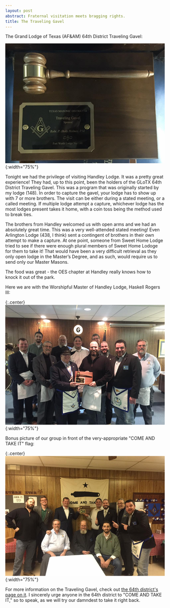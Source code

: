 ```yaml
---
layout: post
abstract: Fraternal visitation meets bragging rights.
title: The Traveling Gavel
---
```

[gavel]: /images/2017-02-09-the-travelling-gavel-gavel.jpg#center	
[group]: /images/2017-02-09-the-travelling-gavel-group.jpg	
[take it]: /images/2017-02-09-the-travelling-gavel-come-and-take-it.jpg	

The Grand Lodge of Texas (AF&AM) 64th District Traveling Gavel:

![The Grand Lodge of Texas (AF&AM) 64th District Traveling Gavel][gavel]{:width="75%"}

Tonight we had the privilege of visiting Handley Lodge. It was a pretty great experience! They had, up to this point, been the holders of the GLoTX 64th District Traveling Gavel. This was a program that was originally started by my lodge (148). In order to capture the gavel, your lodge has to show up with 7 or more brothers. The visit can be either during a stated meeting, or a called meeting. If multiple lodge attempt a capture, whichever lodge has the most lodges present takes it home, with a coin toss being the method used to break ties.

The brothers from Handley welcomed us with open arms and we had an absolutely great time. This was a very well-attended stated meeting! Even Arlington Lodge (438, I think) sent a contingent of brothers in their own attempt to make a capture. At one point, someone from Sweet Home Lodge tried to see if there were enough plural members of Sweet Home Lodoge for them to take it! That would have been a very difficult retrieval as they only open lodge in the Master’s Degree, and as such, would require us to send only our Master Masons.

The food was great - the OES chapter at Handley really knows how to knock it out of the park.

Here we are with the Worshipful Master of Handley Lodge, Haskell Rogers III:

{:.center}
![Group Picture w/ Haskell][group]{:width="75%"}

Bonus picture of our group in front of the very-appropriate "COME AND TAKE IT" flag:

{:.center}
![Bonus Group Picture][take it]{:width="75%"}

For more information on the Traveling Gavel, check out [the 64th district's page on it](http://www.64th.org/traveling-gavel-rules). I sincerely urge anyone in the 64th district to "COME AND TAKE IT," so to speak, as we will try our damndest to take it right back.

